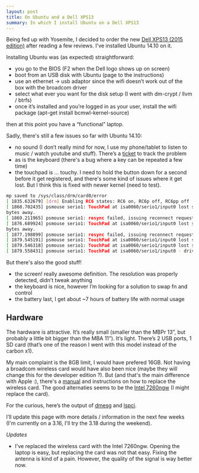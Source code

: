 ```yaml
---
layout: post
title: On Ubuntu and a Dell XPS13
summary: In which I install Ubuntu on a Dell XPS13
---
```


Being fed up with Yosemite, I decided to order the new [Dell XPS13 (2015
edition)](http://www.dell.com/us/p/xps-13-9343-laptop/pd?ST=dell%20xps13&dgc=ST&cid=79646&lid=2024370&acd=123098073120560)
after reading a few reviews. I've installed Ubuntu 14.10 on it.

Installing Ubuntu was (as expected) straightforward:

* you go to the BIOS (F2 when the Dell logo shows up on screen)
* boot from an USB disk with Ubuntu (page to the instructions)
* use an ethernet -> usb adaptor since the wifi doesn’t work out of the box with the broadcom driver
* select what ever you want for the disk setup (I went with dm-crypt / llvm / btrfs)
* once it’s installed and you’re logged in as your user, install the wifi package (apt-get install bcmwl-kernel-source)

then at this point you have a “functional” laptop.

Sadly, there's still a few issues so far with Ubuntu 14.10:

* no sound (I don’t really mind for now, I use my phone/tablet to listen to music / watch youtube and stuff).  There’s a [ticket](https://bugs.launchpad.net/ubuntu/+source/linux/+bug/1413446) to track the problem
* as is the keyboard (there's a bug where a key can be repeated a few time)
* the touchpad is ... touchy. I need to hold the button down for a second before it get registered,
  and there's some kind of issues where it get lost. But I think this is fixed with newer kernel
  (need to test).

```sh
mp saved to /sys/class/drm/card0/error
[ 1835.632679] [drm] Enabling RC6 states: RC6 on, RC6p off, RC6pp off
[ 1868.702435] psmouse serio1: TouchPad at isa0060/serio1/input0 lost synchronization, throwing 1
bytes away.
[ 1869.211965] psmouse serio1: resync failed, issuing reconnect request
[ 1876.689924] psmouse serio1: TouchPad at isa0060/serio1/input0 lost synchronization, throwing 1
bytes away.
[ 1877.198899] psmouse serio1: resync failed, issuing reconnect request
[ 1879.545191] psmouse serio1: TouchPad at isa0060/serio1/input0 lost sync at byte 4
[ 1879.546318] psmouse serio1: TouchPad at isa0060/serio1/input0 lost sync at byte 1
[ 1879.558431] psmouse serio1: TouchPad at isa0060/serio1/input0 - driver resynced.
```

But there's also the good stuff!

* the screen! really awesome definition. The resolution was properly detected, didn’t tweak anything
* the keyboard is nice, however I’m looking for a solution to swap fn and control
* the battery last, I get about ~7 hours of battery life with normal usage

## Hardware

The hardware is attractive. It’s really small (smaller than the MBPr 13”, but probably a little bit
bigger than the MBA 11”). It’s light. There’s 2 USB ports, 1 SD card (that’s one of the reason I
went with this model instead of the carbon x1).

My main complaint is the 8GB limit, I would have prefered 16GB. Not having a broadcom
wireless card would have also been nice (maybe they will change this for the developer edition ?).
But (and that's the main difference with Apple :), there's a
[manual](ftp://ftp.dell.com/Manuals/all-products/esuprt_laptop/esuprt_xps_laptop//xps-13-9343-laptop_Service%20Manual_en-us.pdf)
and instructions on how to replace the wireless card. The good alternaties seems to be the [Intel
7260ngw](http://www.amazon.com/gp/product/B00GUNZUG0/) (I might replace the card).

For the curious, here’s the output of [dmesg](/files/dell-xps-2015-dmesg.txt) and
[lspci](/files/dell-xps-2015-lspci.txt).

I’ll update this page with more details / information in the next few weeks (I'm currently on a 3.16, I'll try the 3.18 during the weekend).

*Updates*

* I've replaced the wireless card with the Intel 7260ngw. Opening the laptop is
  easy, but replacing the card was not that easy. Fixing the antenna is kind of
  a pain. However, the quality of the signal is way better now.

